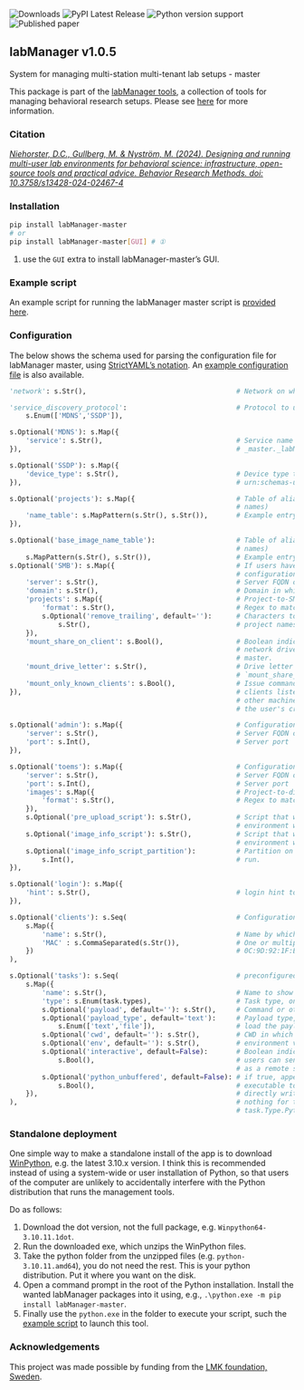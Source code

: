 ![Downloads](https://static.pepy.tech/badge/labManager-master) ![PyPI Latest Release](https://img.shields.io/pypi/v/labManager-master.svg) ![Python version support](https://img.shields.io/pypi/pyversions/labManager-master.svg) ![Published paper](https://zenodo.org/badge/DOI/10.3758/s13428-023-02105-5.svg)

## labManager v1.0.5
System for managing multi-station multi-tenant lab setups - master

This package is part of the [labManager tools](https://github.com/dcnieho/labManager/tree/master), a collection of tools for managing behavioral research setups. Please see [here](https://github.com/dcnieho/labManager/tree/master) for more information.

### Citation
[_Niehorster, D.C., Gullberg, M. & Nyström, M. (2024). Designing and running multi-user lab environments for behavioral science: infrastructure, open-source tools and practical advice. Behavior Research Methods. doi: 10.3758/s13428-024-02467-4_](https://doi.org/10.3758/s13428-024-02467-4)

### Installation
```bash
pip install labManager-master
# or
pip install labManager-master[GUI] # ①
```
1. use the `GUI` extra to install labManager-master’s GUI.

### Example script
An example script for running the labManager master script is [provided here](https://github.com/dcnieho/labManager/tree/master/example-scripts/master.py).

### Configuration
The below shows the schema used for parsing the configuration file for labManager master, using [StrictYAML’s notation](https://hitchdev.com/strictyaml/).
An [example configuration file](https://github.com/dcnieho/labManager/tree/master/example-configs/master.yaml) is also available.

```python
'network': s.Str(),                                     # Network on which to discover clients, e.g. 10.0.1.0/24

'service_discovery_protocol':                           # Protocol to use for client discovery, MDNS or SSDP
    s.Enum(['MDNS','SSDP']),

s.Optional('MDNS'): s.Map({
    'service': s.Str(),                                 # Service name to discover when using MDNS, e.g.,
}),                                                     # _master._labManager._tcp.local.

s.Optional('SSDP'): s.Map({
    'device_type': s.Str(),                             # Device type to announce and listen for when using SSDP, e.g.,
}),                                                     # urn:schemas-upnp-org:device:labManager

s.Optional('projects'): s.Map({                         # Table of alias names for projects (to enable showing more friendly
                                                        # names)
    'name_table': s.MapPattern(s.Str(), s.Str()),       # Example entry: `0000-01: Demo environment`
}),

s.Optional('base_image_name_table'):                    # Table of alias names for disk images (to enable showing more friendly
                                                        # names)
    s.MapPattern(s.Str(), s.Str()),                     # Example entry: `station_base: Windows station`
s.Optional('SMB'): s.Map({                              # If users have access to a central storage facility using an SMB,
                                                        # configuration about the server and how project shares are named on it
    'server': s.Str(),                                  # Server FQDN or IP address
    'domain': s.Str(),                                  # Domain in which users are found (may be overridden by LDAP reply)
    'projects': s.Map({                                 # Project-to-SMB share mapping config
        'format': s.Str(),                              # Regex to match shares that are for projects
        s.Optional('remove_trailing', default=''):      # Characters to remove from end of project share name to map the to
            s.Str(),                                    # project names
    }),
    'mount_share_on_client': s.Bool(),                  # Boolean indicating whether the project share should be mounted as a
                                                        # network drive on client machines once the client connects to this
                                                        # master.
    'mount_drive_letter': s.Str(),                      # Drive letter for mapping the network drive, if
                                                        # `mount_share_on_client` is enabled
    'mount_only_known_clients': s.Bool(),               # Issue command to mount the network share only for known clients (i.e.
}),                                                     # clients listed in the clients configuration section below), not for
                                                        # other machines that run a labManager client (to prevent snooping of
                                                        # the user's credentials)

s.Optional('admin'): s.Map({                            # Configuration about the labManager admin-server
    'server': s.Str(),                                  # Server FQDN or IP address
    'port': s.Int(),                                    # Server port
}),

s.Optional('toems'): s.Map({                            # Configuration about the Theopenem instance
    'server': s.Str(),                                  # Server FQDN or IP address
    'port': s.Int(),                                    # Server port
    'images': s.Map({                                   # Project-to-disk image mapping config
        'format': s.Str(),                              # Regex to match disk images that belong to a project
    }),
    s.Optional('pre_upload_script'): s.Str(),           # Script that will be configured to run in Theopenem's LIE imaging
                                                        # environment when uploading a disk image (at the BeforeImaging stage)
    s.Optional('image_info_script'): s.Str(),           # Script that will be configured to run in Theopenem's LIE imaging
                                                        # environment when deploying a disk image (at the AfterFileCopy stage)
    s.Optional('image_info_script_partition'):          # Partition on the disk image for which the `image_info_script` should
        s.Int(),                                        # run.
}),

s.Optional('login'): s.Map({
    'hint': s.Str(),                                    # login hint to show in the labManager master GUI
}),

s.Optional('clients'): s.Seq(                           # Configuration for known clients, e.g., fixed stations in a lab setup
    s.Map({
        'name': s.Str(),                                # Name by which station should be known. Example entry: STATION01
        'MAC' : s.CommaSeparated(s.Str()),              # One or multiple MAC addresses of the station. Example entry:
    })                                                  # 0C:9D:92:1F:E6:04, F4:E9:D4:73:6F:EC, F4:E9:D4:73:6F:ED
),

s.Optional('tasks'): s.Seq(                             # preconfigured tasks to be shown in the labManager master GUI
    s.Map({
        'name': s.Str(),                                # Name to show in task GUI, should be descriptive
        'type': s.Enum(task.types),                     # Task type, one of labManager.common.task.Type
        s.Optional('payload', default=''): s.Str(),     # Command or other payload to execute
        s.Optional('payload_type', default='text'):     # Payload type, either as text to directly execute or path to a file to
            s.Enum(['text','file']),                    # load the payload from
        s.Optional('cwd', default=''): s.Str(),         # CWD in which to execute the command
        s.Optional('env', default=''): s.Str(),         # environment variables to set when executing the command
        s.Optional('interactive', default=False):       # Boolean indicating whether this is an interactive task. If true,
            s.Bool(),                                   # users can send commands to the task as it is running (e.g., use cmd
                                                        # as a remote shell)
        s.Optional('python_unbuffered', default=False): # if true, appends the -u flag to commands running the python
            s.Bool(),                                   # executable to put it in unbuffered mode, so that any output is
    }),                                                 # directly written to stdout/stderr and can be remotely monitored. Does
),                                                      # nothing for task types other than task.Type.Python_module and
                                                        # task.Type.Python_script
```

### Standalone deployment
One simple way to make a standalone install of the app is to download [WinPython](https://winpython.github.io/), e.g. the latest 3.10.x version.
I think this is recommended instead of using a system-wide or user installation of Python, so that users of the computer are unlikely to accidentally interfere with the Python distribution that runs the management tools.

Do as follows:

1. Download the dot version, not the full package, e.g. `Winpython64-3.10.11.1dot`.
2. Run the downloaded exe, which unzips the WinPython files.
3. Take the python folder from the unzipped files (e.g. `python-3.10.11.amd64`), you do not need the rest. This is your python distribution. Put it where you want on the disk.
4. Open a command prompt in the root of the Python installation. Install the wanted labManager packages into it using, e.g., `.\python.exe -m pip install labManager-master`.
5. Finally use the `python.exe` in the folder to execute your script, such the [example script](https://github.com/dcnieho/labManager/tree/master/example-scripts/master.py) to launch this tool.

### Acknowledgements

This project was made possible by funding from the [LMK foundation, Sweden](https://lmkstiftelsen.se/).
